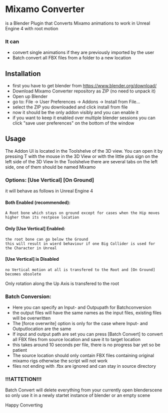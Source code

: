 # Mixamo Converter
is a Blender Plugin that Converts Mixamo animations to work in Unreal Engine 4 with root motion

### It can
* convert single animations if they are previously imported by the user
* Batch convert all FBX files from a folder to a new location

## Installation
* first you have to get blender from https://www.blender.org/download/
* Download Mixamo Converter repository as ZIP (no need to unpack it)
* Open up Blender
* go to: File -> User Preferences -> Addons -> Install from File...
* select the ZIP you downloaded and click install from file
* now it should be the only addon visibly and you can enable it
* if you want to keep it enabled over multiple blender sessions you can click "save user preferences" on the bottom of the window

## Usage
The Addon UI is located in the Toolshelve of the 3D view.
You can open it by pressing T with the mouse in the 3D View
or with the little plus sign on the left side of the 3D View
In the Toolshelve there are several tabs on the left side,
one of them should be named Mixamo

### Options: [Use Vertical] [On Ground]
it will behave as follows in Unreal Engine 4
#### Both Enabled (recommended):
    A Root bone which stays on ground except for cases when the Hip moves higher than its restpose location
#### Only [Use Vertical] Enabled:
    the root bone can go below the Ground
    this will result in wierd behaviour if one Big Collider is used for the Character in Unreal
#### [Use Vertical] is Disabled
    no Vertical motion at all is transfered to the Root and [On Ground] becomes obsolete
Only rotation along the Up Axis is transfered to the root

### Batch Conversion:
* Here you can specify an Input- and Outpupath for Batchconversion
* the output files will have the same names as the input files, existing files will be overwritten
* The [force overwrite] option is only for the case where Input- and Outputlocation are the same
* If input and output path are set you can press [Batch Convert] to convert all FBX files from source location and save it to target location
* this takes around 10 seconds per file, there is no progress bar yet so be patient
* The source location should only contain FBX files containing original mixamo rigs otherwise the script will not work
* files not ending with .fbx are ignored and can stay in source directory

### !!!ATTETION!!!
Batch Convert will delete everything from your currently open blenderscene
so only use it in a newly startet instance of blender or an empty scene
    
Happy Converting
